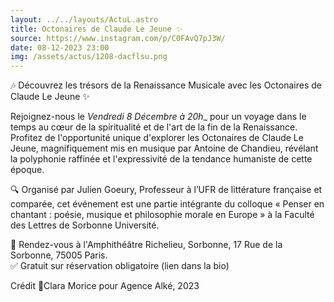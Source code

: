 ```yaml
---
layout: ../../layouts/ActuL.astro
title: Octonaires de Claude Le Jeune ✨
source: https://www.instagram.com/p/C0FAvQ7pJ3W/
date: 08-12-2023 23:00
img: /assets/actus/1208-dacflsu.png
---
```


🎶 Découvrez les trésors de la Renaissance Musicale avec les Octonaires de Claude Le Jeune ✨

Rejoignez-nous le _Vendredi 8 Décembre à 20h__ pour un voyage dans le temps au cœur de la spiritualité et de l'art de la fin de la Renaissance.  
Profitez de l'opportunité unique d'explorer les Octonaires de Claude Le Jeune, magnifiquement mis en musique par Antoine de Chandieu, révélant la polyphonie raffinée et l'expressivité de la tendance humaniste de cette époque.

🔍 Organisé par Julien Goeury, Professeur à l’UFR de littérature française et comparée, cet événement est une partie intégrante du colloque « Penser en chantant : poésie, musique et philosophie morale en Europe » à la Faculté des Lettres de Sorbonne Université.

📍 Rendez-vous à l'Amphithéâtre Richelieu, Sorbonne, 17 Rue de la Sorbonne, 75005 Paris.  
✅ Gratuit sur réservation obligatoire (lien dans la bio)  

Crédit 📸Clara Morice pour Agence Alké, 2023
